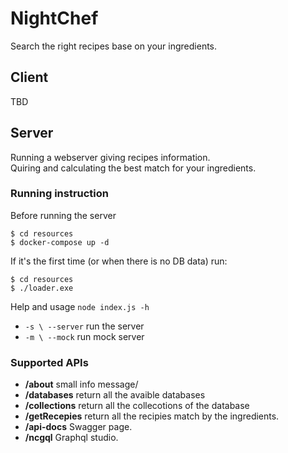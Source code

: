 # NightChef
Search the right recipes base on your ingredients.

## Client
TBD
## Server
Running a webserver giving recipes information.  
Quiring and calculating the best match for your ingredients.    
  
### Running instruction
Before running the server
```shell
$ cd resources
$ docker-compose up -d
```
If it's the first time (or when there is no DB data) run:
```shell
$ cd resources
$ ./loader.exe
```
Help and usage `node index.js -h`  
 - `-s \ --server` run the server  
 - `-m \ --mock` run mock server  

### Supported APIs
 - **/about** small info message/
 - **/databases** return all the avaible databases
 - **/collections** return all the collecotions of the database 
 - **/getRecepies** return all the recipies match by the ingredients.
 - **/api-docs** Swagger page.
 - **/ncgql** Graphql studio.
